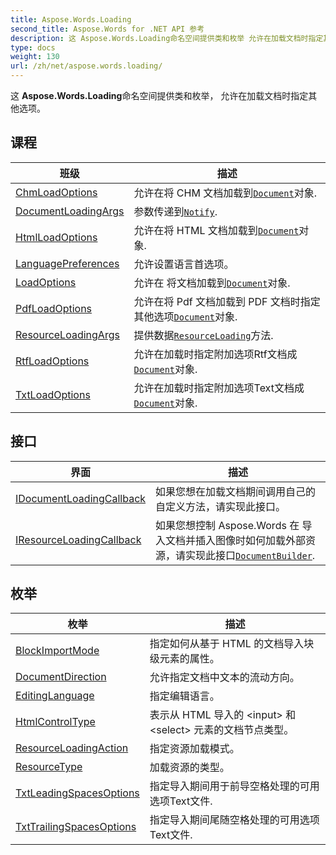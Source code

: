 ```yaml
---
title: Aspose.Words.Loading
second_title: Aspose.Words for .NET API 参考
description: 这 Aspose.Words.Loading命名空间提供类和枚举 允许在加载文档时指定其他选项
type: docs
weight: 130
url: /zh/net/aspose.words.loading/
---
```

这 **Aspose.Words.Loading**命名空间提供类和枚举， 允许在加载文档时指定其他选项。

## 课程

| 班级 | 描述 |
| --- | --- |
| [ChmLoadOptions](./chmloadoptions/) | 允许在将 CHM 文档加载到[`Document`](../aspose.words/document/)对象. |
| [DocumentLoadingArgs](./documentloadingargs/) | 参数传递到[`Notify`](../aspose.words.loading/idocumentloadingcallback/notify/). |
| [HtmlLoadOptions](./htmlloadoptions/) | 允许在将 HTML 文档加载到[`Document`](../aspose.words/document/)对象. |
| [LanguagePreferences](./languagepreferences/) | 允许设置语言首选项。 |
| [LoadOptions](./loadoptions/) | 允许在 将文档加载到[`Document`](../aspose.words/document/)对象. |
| [PdfLoadOptions](./pdfloadoptions/) | 允许在将 Pdf 文档加载到 PDF 文档时指定其他选项[`Document`](../aspose.words/document/)对象. |
| [ResourceLoadingArgs](./resourceloadingargs/) | 提供数据[`ResourceLoading`](../aspose.words.loading/iresourceloadingcallback/resourceloading/)方法. |
| [RtfLoadOptions](./rtfloadoptions/) | 允许在加载时指定附加选项Rtf文档成[`Document`](../aspose.words/document/)对象. |
| [TxtLoadOptions](./txtloadoptions/) | 允许在加载时指定附加选项Text文档成[`Document`](../aspose.words/document/)对象. |
## 接口

| 界面 | 描述 |
| --- | --- |
| [IDocumentLoadingCallback](./idocumentloadingcallback/) | 如果您想在加载文档期间调用自己的自定义方法，请实现此接口。 |
| [IResourceLoadingCallback](./iresourceloadingcallback/) | 如果您想控制 Aspose.Words 在 导入文档并插入图像时如何加载外部资源，请实现此接口[`DocumentBuilder`](../aspose.words/documentbuilder/). |
## 枚举

| 枚举 | 描述 |
| --- | --- |
| [BlockImportMode](./blockimportmode/) | 指定如何从基于 HTML 的文档导入块级元素的属性。 |
| [DocumentDirection](./documentdirection/) | 允许指定文档中文本的流动方向。 |
| [EditingLanguage](./editinglanguage/) | 指定编辑语言。 |
| [HtmlControlType](./htmlcontroltype/) | 表示从 HTML 导入的 &lt;input&gt; 和 &lt;select&gt; 元素的文档节点类型。 |
| [ResourceLoadingAction](./resourceloadingaction/) | 指定资源加载模式。 |
| [ResourceType](./resourcetype/) | 加载资源的类型。 |
| [TxtLeadingSpacesOptions](./txtleadingspacesoptions/) | 指定导入期间用于前导空格处理的可用选项Text文件. |
| [TxtTrailingSpacesOptions](./txttrailingspacesoptions/) | 指定导入期间尾随空格处理的可用选项Text文件. |


